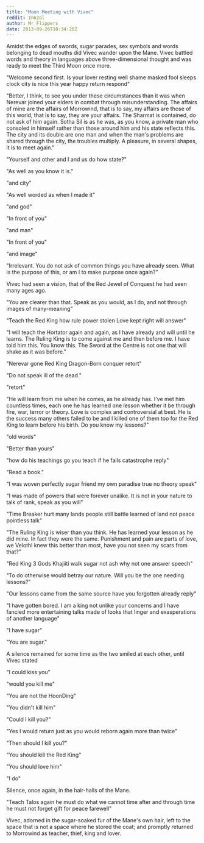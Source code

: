 ```yaml
---
title: "Moon Meeting with Vivec"
reddit: 1n62ol
author: Mr_Flippers
date: 2013-09-26T10:34:20Z
---
```


Amidst the edges of swords, sugar parades, sex symbols and words belonging to dead mouths did Vivec wander upon the Mane. Vivec battled words and theory in languages above three-dimensional thought and was ready to meet the Third Moon once more.

"Welcome second first. Is your lover resting well shame masked fool sleeps clock city is nice this year happy return respond"

"Better, I think, to see you under these circumstances than it was when Nerevar joined your elders in combat through misunderstanding. The affairs of mine are the affairs of Morrowind, that is to say, my affairs are those of this world, that is to say, they are your affairs. The Sharmat is contained, do not ask of him again. Sotha Sil is as he was, as you know, a private man who consoled in himself rather than those around him and his state reflects this. The city and its double are one man and when the man's problems are shared through the city, the troubles multiply. A pleasure, in several shapes, it is to meet again."

"Yourself and other and I and us do how state?"

"As well as you know it is."

"and city"

"As well worded as when I made it"

"and god"

"In front of you"

"and man"

"In front of you"

"and image"

"Irrelevant. You do not ask of common things you have already seen. What is the purpose of this, or am I to make purpose once again?"

Vivec had seen a vision, that of the Red Jewel of Conquest he had seen many ages ago.

"You are clearer than that. Speak as you would, as I do, and not through images of many-meaning"

"Teach the Red King how rule power stolen Love kept right will answer"

"I will teach the Hortator again and again, as I have already and will until he learns. The Ruling King is to come against me and then before me. I have told him this. You know this. The Sword at the Centre is not one that will shake as it was before."

"Nerevar gone Red King Dragon-Born conquer retort"

"Do not speak ill of the dead."

"retort"

"He will learn from me when he comes, as he already has. I've met him countless times, each one he has learned one lesson whether it be through fire, war, terror or theory. Love is complex and controversial at best. He is the success many others failed to be and I killed one of them too for the Red King to learn before his birth. Do you know my lessons?"

"old words"

"Better than yours"

"how do his teachings go you teach if he fails catastrophe reply"

"Read a book."

"I was woven perfectly sugar friend my own paradise true no theory speak"

"I was made of powers that were forever unalike. It is not in your nature to talk of rank, speak as you will"

"Time Breaker hurt many lands people still battle learned of land not peace pointless talk"

"The Ruling King is wiser than you think. He has learned your lesson as he did mine. In fact they were the same. Punishment and pain are parts of love, we Velothi knew this better than most, have you not seen my scars from that?"

"Red King 3 Gods Khajiiti walk sugar not ash why not one answer speech"

"To do otherwise would betray our nature. Will you be the one needing lessons?"

"Our lessons came from the same source have you forgotten already reply"

"I have gotten bored. I am a king not unlike your concerns and I have fancied more entertaining talks made of looks that linger and exasperations of another language"

"I have sugar"

"You are sugar."

A silence remained for some time as the two smiled at each other, until Vivec stated

"I could kiss you"

"would you kill me"

"You are not the HoonDing"

"You didn't kill him"

"Could I kill you?"

"Yes I would return just as you would reborn again more than twice"

"Then should I kill you?"

"You should kill the Red King"

"You should love him"

"I do"

Silence, once again, in the hair-halls of the Mane.

"Teach Talos again he must do what we cannot time after and through time he must not forget gift for peace farewell"

Vivec, adorned in the sugar-soaked fur of the Mane's own hair, left to the space that is not a space where he stored the coat; and promptly returned to Morrowind as teacher, thief, king and lover.
